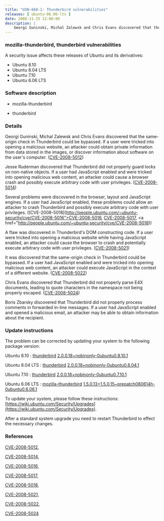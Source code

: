```yaml
---
title: "USN-668-1: Thunderbird vulnerabilities"
releases: [ ubuntu-06.06-lts ]
date: 2008-11-25 12:00:00
description: |
    Georgi Guninski, Michal Zalewsk and Chris Evans discovered that the same-origin check in Thunderbird could be bypassed. If a user were tricked into opening a malicious website, an attacker could obtain private information from data stored in the images, or discover information about software on the user&#39;s computer. ([CVE-2008-5012](http://people.ubuntu.com/~ubuntu-security/cve/CVE-2008-5012))
--- 
```

 
### mozilla-thunderbird, thunderbird vulnerabilities

A security issue affects these releases of Ubuntu and its derivatives:

* Ubuntu 8.10
* Ubuntu 8.04 LTS
* Ubuntu 7.10
* Ubuntu 6.06 LTS

### Software description

* mozilla-thunderbird 

* thunderbird 

### Details

Georgi Guninski, Michal Zalewsk and Chris Evans discovered that the same-origin check in Thunderbird could be bypassed. If a user were tricked into opening a malicious website, an attacker could obtain private information from data stored in the images, or discover information about software on the user&#39;s computer. ([CVE-2008-5012](http://people.ubuntu.com/~ubuntu-security/cve/CVE-2008-5012))

Jesse Ruderman discovered that Thunderbird did not properly guard locks on non-native objects. If a user had JavaScript enabled and were tricked into opening malicious web content, an attacker could cause a browser crash and possibly execute arbitrary code with user privileges. ([CVE-2008-5014](http://people.ubuntu.com/~ubuntu-security/cve/CVE-2008-5014))

Several problems were discovered in the browser, layout and JavaScript engines. If a user had JavaScript enabled, these problems could allow an attacker to crash Thunderbird and possibly execute arbitrary code with user privileges. ([CVE-2008-5018](http://people.ubuntu.com/~ubuntu-security/cve/CVE-2008-5016">CVE-2008-5016</a>, <a href="http://people.ubuntu.com/~ubuntu-security/cve/CVE-2008-5017">CVE-2008-5017</a>, <a href="http://people.ubuntu.com/~ubuntu-security/cve/CVE-2008-5018))

A flaw was discovered in Thunderbird&#39;s DOM constructing code. If a user were tricked into opening a malicious website while having JavaScript enabled, an attacker could cause the browser to crash and potentially execute arbitrary code with user privileges. ([CVE-2008-5021](http://people.ubuntu.com/~ubuntu-security/cve/CVE-2008-5021))

It was discovered that the same-origin check in Thunderbird could be bypassed. If a user had JavaScript enabled and were tricked into opening malicious web content, an attacker could execute JavaScript in the context of a different website. ([CVE-2008-5022](http://people.ubuntu.com/~ubuntu-security/cve/CVE-2008-5022))

Chris Evans discovered that Thunderbird did not properly parse E4X documents, leading to quote characters in the namespace not being properly escaped. ([CVE-2008-5024](http://people.ubuntu.com/~ubuntu-security/cve/CVE-2008-5024))

Boris Zbarsky discovered that Thunderbird did not properly process comments in forwarded in-line messages. If a user had JavaScript enabled and opened a malicious email, an attacker may be able to obtain information about the recipient. 

### Update instructions

The problem can be corrected by updating your system to the following package version:

Ubuntu 8.10
 : [thunderbird](https://launchpad.net/ubuntu/+source/thunderbird) <span> [2.0.0.18+nobinonly-0ubuntu0.8.10.1](https://launchpad.net/ubuntu/+source/thunderbird/2.0.0.18+nobinonly-0ubuntu0.8.10.1) </span> 

Ubuntu 8.04 LTS
 : [thunderbird](https://launchpad.net/ubuntu/+source/thunderbird) <span> [2.0.0.18+nobinonly-0ubuntu0.8.04.1](https://launchpad.net/ubuntu/+source/thunderbird/2.0.0.18+nobinonly-0ubuntu0.8.04.1) </span> 

Ubuntu 7.10
 : [thunderbird](https://launchpad.net/ubuntu/+source/thunderbird) <span> [2.0.0.18+nobinonly-0ubuntu0.7.10.1](https://launchpad.net/ubuntu/+source/thunderbird/2.0.0.18+nobinonly-0ubuntu0.7.10.1) </span> 

Ubuntu 6.06 LTS
 : [mozilla-thunderbird](https://launchpad.net/ubuntu/+source/mozilla-thunderbird) <span> [1.5.0.13+1.5.0.15~prepatch080614h-0ubuntu0.6.06.1](https://launchpad.net/ubuntu/+source/mozilla-thunderbird/1.5.0.13+1.5.0.15~prepatch080614h-0ubuntu0.6.06.1) </span> 

To update your system, please follow these instructions: [https://wiki.ubuntu.com/Security/Upgrades](https://wiki.ubuntu.com/Security/Upgrades).

After a standard system upgrade you need to restart Thunderbird to effect the necessary changes. 

### References

 [CVE-2008-5012](http://people.ubuntu.com/~ubuntu-security/cve/CVE-2008-5012), 

 [CVE-2008-5014](http://people.ubuntu.com/~ubuntu-security/cve/CVE-2008-5014), 

 [CVE-2008-5016](http://people.ubuntu.com/~ubuntu-security/cve/CVE-2008-5016), 

 [CVE-2008-5017](http://people.ubuntu.com/~ubuntu-security/cve/CVE-2008-5017), 

 [CVE-2008-5018](http://people.ubuntu.com/~ubuntu-security/cve/CVE-2008-5018), 

 [CVE-2008-5021](http://people.ubuntu.com/~ubuntu-security/cve/CVE-2008-5021), 

 [CVE-2008-5022](http://people.ubuntu.com/~ubuntu-security/cve/CVE-2008-5022), 

 [CVE-2008-5024](http://people.ubuntu.com/~ubuntu-security/cve/CVE-2008-5024)
 
